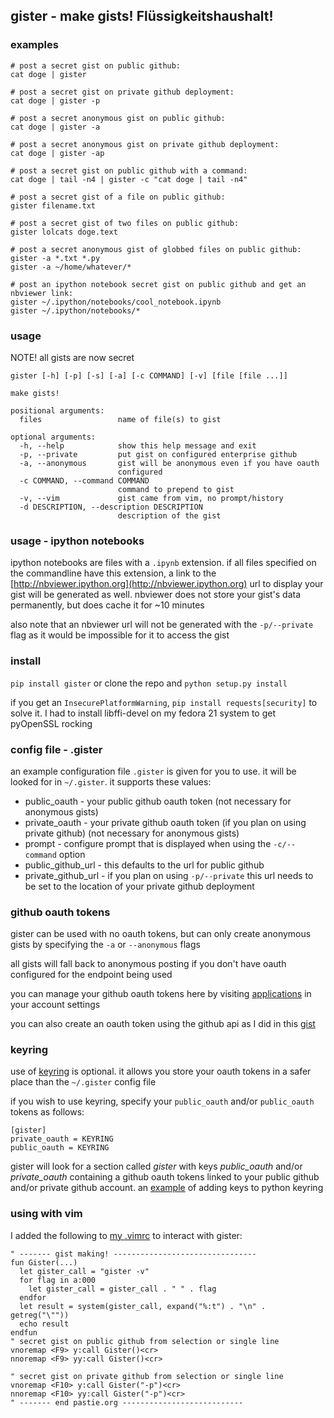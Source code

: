 ## gister - make gists! Flüssigkeitshaushalt!

### examples
```
# post a secret gist on public github:
cat doge | gister

# post a secret gist on private github deployment:
cat doge | gister -p

# post a secret anonymous gist on public github:
cat doge | gister -a

# post a secret anonymous gist on private github deployment:
cat doge | gister -ap

# post a secret gist on public github with a command:
cat doge | tail -n4 | gister -c "cat doge | tail -n4"

# post a secret gist of a file on public github:
gister filename.txt

# post a secret gist of two files on public github:
gister lolcats doge.text

# post a secret anonymous gist of globbed files on public github:
gister -a *.txt *.py
gister -a ~/home/whatever/*

# post an ipython notebook secret gist on public github and get an nbviewer link:
gister ~/.ipython/notebooks/cool_notebook.ipynb
gister ~/.ipython/notebooks/*
```

### usage
NOTE! all gists are now secret

    gister [-h] [-p] [-s] [-a] [-c COMMAND] [-v] [file [file ...]]

    make gists!

    positional arguments:
      files                 name of file(s) to gist

    optional arguments:
      -h, --help            show this help message and exit
      -p, --private         put gist on configured enterprise github
      -a, --anonymous       gist will be anonymous even if you have oauth
                            configured
      -c COMMAND, --command COMMAND
                            command to prepend to gist
      -v, --vim             gist came from vim, no prompt/history
      -d DESCRIPTION, --description DESCRIPTION
                            description of the gist

### usage - ipython notebooks
ipython notebooks are files with a `.ipynb` extension. if all files specified on the commandline have this extension, a link to the
[http://nbviewer.ipython.org](http://nbviewer.ipython.org) url to display your gist will be generated as well. nbviewer does not
store your gist's data permanently, but does cache it for ~10 minutes

also note that an nbviewer url will not be generated with the `-p/--private` flag as it would be impossible for it to access the gist

### install
`pip install gister` or clone the repo and `python setup.py install`

if you get an `InsecurePlatformWarning`, `pip install requests[security]` to solve it.
I had to install libffi-devel on my fedora 21 system to get pyOpenSSL rocking

### config file - .gister
an example configuration file `.gister` is given for you to use. it will be looked for in `~/.gister`. it supports these values:

* public\_oauth - your public github oauth token (not necessary for anonymous gists)
* private\_oauth - your private github oauth token (if you plan on using private github) (not necessary for anonymous gists)
* prompt - configure prompt that is displayed when using the `-c/--command` option
* public\_github\_url - this defaults to the url for public github
* private\_github\_url - if you plan on using `-p/--private` this url needs to be set to the location of your private github deployment

### github oauth tokens
gister can be used with no oauth tokens, but can only create anonymous gists by specifying the `-a` or `--anonymous` flags

all gists will fall back to anonymous posting if you don't have oauth configured for the endpoint being used

you can manage your github oauth tokens here by visiting [applications](https://github.com/settings/applications) in your account settings

you can also create an oauth token using the github api as I did in this [gist](http://gist.github.com/4482201)

### keyring
use of [keyring](http://pypi.python.org/pypi/keyring) is optional. it allows you store your oauth tokens in a safer place than the `~/.gister` config file

if you wish to use keyring, specify your `public_oauth` and/or `public_oauth` tokens as follows:
```
[gister]
private_oauth = KEYRING
public_oauth = KEYRING
```

gister will look for a section called *gister* with keys *public_oauth* and/or *private_oauth* containing a github oauth tokens linked to your public github and/or private github account. an [example](https://gist.github.com/4481060) of adding keys to python keyring

### using with vim
I added the following to [my .vimrc](http://github.com/tr3buchet/conf/blob/master/.vimrc) to interact with gister:

    " ------- gist making! --------------------------------
    fun Gister(...)
      let gister_call = "gister -v"
      for flag in a:000
        let gister_call = gister_call . " " . flag
      endfor
      let result = system(gister_call, expand("%:t") . "\n" . getreg("\""))
      echo result
    endfun
    " secret gist on public github from selection or single line
    vnoremap <F9> y:call Gister()<cr>
    nnoremap <F9> yy:call Gister()<cr>

    " secret gist on private github from selection or single line
    vnoremap <F10> y:call Gister("-p")<cr>
    nnoremap <F10> yy:call Gister("-p")<cr>
    " ------- end pastie.org ---------------------------
